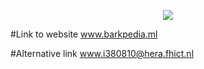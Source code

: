 <p align="center"><img src="https://laravel.com/assets/img/components/logo-laravel.svg"></p>

#Link to website
www.barkpedia.ml

#Alternative link
www.i380810@hera.fhict.nl